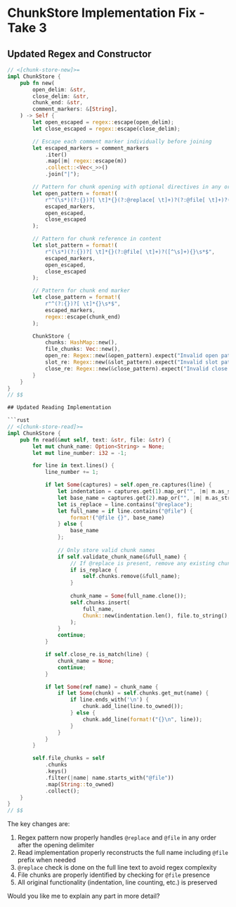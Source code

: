# ChunkStore Implementation Fix - Take 3

## Updated Regex and Constructor

```rust
// <[chunk-store-new]>=
impl ChunkStore {
    pub fn new(
        open_delim: &str,
        close_delim: &str,
        chunk_end: &str,
        comment_markers: &[String],
    ) -> Self {
        let open_escaped = regex::escape(open_delim);
        let close_escaped = regex::escape(close_delim);

        // Escape each comment marker individually before joining
        let escaped_markers = comment_markers
            .iter()
            .map(|m| regex::escape(m))
            .collect::<Vec<_>>()
            .join("|");

        // Pattern for chunk opening with optional directives in any order
        let open_pattern = format!(
            r"^(\s*)(?:{})?[ \t]*{}(?:@replace[ \t]+)?(?:@file[ \t]+)?([^\s]+){}=",
            escaped_markers,
            open_escaped,
            close_escaped
        );

        // Pattern for chunk reference in content
        let slot_pattern = format!(
            r"(\s*)(?:{})?[ \t]*{}(?:@file[ \t]+)?([^\s]+){}\s*$",
            escaped_markers,
            open_escaped,
            close_escaped
        );

        // Pattern for chunk end marker
        let close_pattern = format!(
            r"^(?:{})?[ \t]*{}\s*$",
            escaped_markers,
            regex::escape(chunk_end)
        );

        ChunkStore {
            chunks: HashMap::new(),
            file_chunks: Vec::new(),
            open_re: Regex::new(&open_pattern).expect("Invalid open pattern"),
            slot_re: Regex::new(&slot_pattern).expect("Invalid slot pattern"),
            close_re: Regex::new(&close_pattern).expect("Invalid close pattern"),
        }
    }
}
// $$

## Updated Reading Implementation

```rust
// <[chunk-store-read]>=
impl ChunkStore {
    pub fn read(&mut self, text: &str, file: &str) {
        let mut chunk_name: Option<String> = None;
        let mut line_number: i32 = -1;

        for line in text.lines() {
            line_number += 1;

            if let Some(captures) = self.open_re.captures(line) {
                let indentation = captures.get(1).map_or("", |m| m.as_str());
                let base_name = captures.get(2).map_or("", |m| m.as_str()).to_string();
                let is_replace = line.contains("@replace");
                let full_name = if line.contains("@file") {
                    format!("@file {}", base_name)
                } else {
                    base_name
                };
                
                // Only store valid chunk names
                if self.validate_chunk_name(&full_name) {
                    // If @replace is present, remove any existing chunk
                    if is_replace {
                        self.chunks.remove(&full_name);
                    }
                    
                    chunk_name = Some(full_name.clone());
                    self.chunks.insert(
                        full_name,
                        Chunk::new(indentation.len(), file.to_string(), line_number as usize),
                    );
                }
                continue;
            }

            if self.close_re.is_match(line) {
                chunk_name = None;
                continue;
            }

            if let Some(ref name) = chunk_name {
                if let Some(chunk) = self.chunks.get_mut(name) {
                    if line.ends_with('\n') {
                        chunk.add_line(line.to_owned());
                    } else {
                        chunk.add_line(format!("{}\n", line));
                    }
                }
            }
        }

        self.file_chunks = self
            .chunks
            .keys()
            .filter(|name| name.starts_with("@file"))
            .map(String::to_owned)
            .collect();
    }
}
// $$
```

The key changes are:
1. Regex pattern now properly handles `@replace` and `@file` in any order after the opening delimiter
2. Read implementation properly reconstructs the full name including `@file` prefix when needed
3. `@replace` check is done on the full line text to avoid regex complexity
4. File chunks are properly identified by checking for `@file` presence
5. All original functionality (indentation, line counting, etc.) is preserved

Would you like me to explain any part in more detail?

